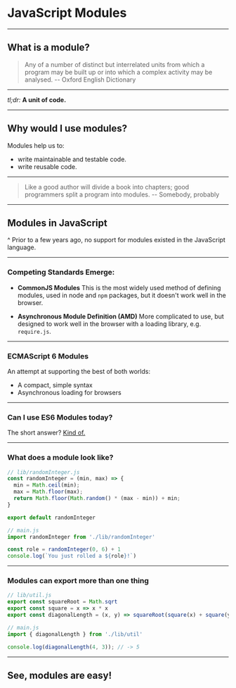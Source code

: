 # JavaScript Modules

---

## What is a module?

> Any of a number of distinct but interrelated units from which a program may be built up or into which a complex activity may be analysed.
> -- Oxford English Dictionary

---

_tl;dr:_ **A unit of code.**

---

## Why would I use modules?

Modules help us to:

- write maintainable and testable code.
- write reusable code.

---

> Like a good author will divide a book into chapters;
> good programmers split a program into modules.
> -- Somebody, probably

---

## Modules in JavaScript

^ Prior to a few years ago, no support for modules existed in the JavaScript language.

---

### Competing Standards Emerge:

- **CommonJS Modules**
  This is the most widely used method of defining modules, used in node and `npm` packages, but it doesn't work well in the browser.

- **Asynchronous Module Definition (AMD)**
  More complicated to use, but designed to work well in the browser with a loading library, e.g. `require.js`.

---

### ECMAScript 6 Modules

An attempt at supporting the best of both worlds:

- A compact, simple syntax
- Asynchronous loading for browsers

---

### Can I use ES6 Modules today?

The short answer? [Kind of.](https://caniuse.com/#feat=es6-module)

---

### What does a module look like?

```JavaScript
// lib/randomInteger.js
const randomInteger = (min, max) => {
  min = Math.ceil(min);
  max = Math.floor(max);
  return Math.floor(Math.random() * (max - min)) + min;
}

export default randomInteger

// main.js
import randomInteger from './lib/randomInteger'

const role = randomInteger(0, 6) + 1
console.log(`You just rolled a ${role}!`)
```

---

### Modules can export more than one thing

```JavaScript
// lib/util.js
export const squareRoot = Math.sqrt
export const square = x => x * x
export const diagonalLength = (x, y) => squareRoot(square(x) + square(y))

// main.js
import { diagonalLength } from './lib/util'

console.log(diagonalLength(4, 3)); // -> 5
```

---

## See, modules are easy!
